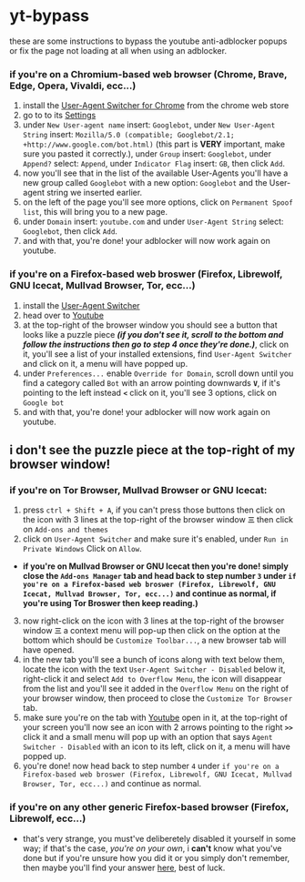 # yt-bypass
these are some instructions to bypass the youtube anti-adblocker popups or fix the page not loading at all when using an adblocker.

### if you're on a Chromium-based web browser (Chrome, Brave, Edge, Opera, Vivaldi, ecc...)
1) install the [User-Agent Switcher for Chrome](https://chromewebstore.google.com/detail/djflhoibgkdhkhhcedjiklpkjnoahfmg) from the chrome web store
2) go to to its [Settings](chrome-extension://djflhoibgkdhkhhcedjiklpkjnoahfmg/options.html)
3) under `New User-agent name` insert: `Googlebot`, under `New User-Agent String` insert: `Mozilla/5.0 (compatible; Googlebot/2.1; +http://www.google.com/bot.html)` (this part is **VERY** important, make sure you pasted it correctly.), under `Group` insert: `Googlebot`, under `Append?` select: `Append`, under `Indicator Flag` insert: `GB`, then click `Add`.
4) now you'll see that in the list of the available User-Agents you'll have a new group called `Googlebot` with a new option: `Googlebot` and the User-agent string we inserted earlier.
5) on the left of the page you'll see more options, click on `Permanent Spoof list`, this will bring you to a new page.
6) under `Domain` insert: `youtube.com` and under `User-Agent String` select: `Googlebot`, then click `Add`.
7) and with that, you're done! your adblocker will now work again on youtube.

### if you're on a Firefox-based web broswer (Firefox, Librewolf, GNU Icecat, Mullvad Browser, Tor, ecc...)
1) install the [User-Agent Switcher](https://addons.mozilla.org/en-US/firefox/addon/uaswitcher/)
2) head over to [Youtube](https://youtube.com)
3) at the top-right of the browser window you should see a button that looks like a puzzle piece _**(if you don't see it, scroll to the bottom and follow the instructions then go to step 4 once they're done.)**_, click on it, you'll see a list of your installed extensions, find `User-Agent Switcher` and click on it, a menu will have popped up.
4) under `Preferences...` enable `Override for Domain`, scroll down until you find a category called `Bot` with an arrow pointing downwards **`V`**, if it's pointing to the left instead **`<`** click on it, you'll see 3 options, click on `Google bot`
5) and with that, you're done! your adblocker will now work again on youtube.

## i don't see the puzzle piece at the top-right of my browser window!
### if you're on Tor Browser, Mullvad Browser or GNU Icecat:
1) press `ctrl + Shift + A`, if you can't press those buttons then click on the icon with 3 lines at the top-right of the browser window **`三`** then click on `Add-ons and themes`
2) click on `User-Agent Switcher` and make sure it's enabled, under `Run in Private Windows` Click on `Allow`.
- **if you're on Mullvad Browser or GNU Icecat then you're done! simply close the `Add-ons Manager` tab and head back to step number `3` under `if you're on a Firefox-based web broswer (Firefox, Librewolf, GNU Icecat, Mullvad Browser, Tor, ecc...)` and continue as normal, if you're using Tor Broswer then keep reading.)**
3) now right-click on the icon with 3 lines at the top-right of the browser window **`三`** a context menu will pop-up then click on the option at the bottom which should be `Customize Toolbar...`, a new browser tab will have opened.
4) in the new tab you'll see a bunch of icons along with text below them, locate the icon with the text `User-Agent Switcher - Disabled` below it, right-click it and select `Add to Overflow Menu`, the icon will disappear from the list and you'll see it added in the `Overflow Menu` on the right of your browser window, then proceed to close the `Customize Tor Browser` tab.
5) make sure you're on the tab with [Youtube](https://youtube.com) open in it, at the top-right of your screen you'll now see an icon with 2 arrows pointing to the right **`>>`** click it and a small menu will pop up with an option that says `Agent Switcher - Disabled` with an icon to its left, click on it, a menu will have popped up.
6) you're done! now head back to step number `4` under `if you're on a Firefox-based web broswer (Firefox, Librewolf, GNU Icecat, Mullvad Browser, Tor, ecc...)` and continue as normal.
### if you're on any other generic Firefox-based browser (Firefox, Librewolf, ecc...)
- that's very strange, you must've deliberetely disabled it yourself in some way; if that's the case, _you're on your own_, i **can't** know what you've done but if you're unsure how you did it or you simply don't remember, then maybe you'll find your answer [here](https://support.mozilla.org/en-US/questions/1403154), best of luck.
